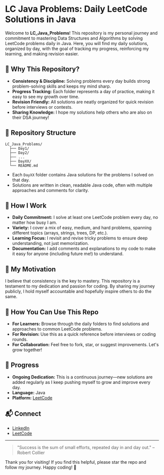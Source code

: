 # LC Java Problems: Daily LeetCode Solutions in Java

Welcome to **LC_Java_Problems**! This repository is my personal journey and commitment to mastering Data Structures and Algorithms by solving LeetCode problems daily in Java. Here, you will find my daily solutions, organized by day, with the goal of tracking my progress, reinforcing my learning, and making revision easier.

## 🚀 Why This Repository?

- **Consistency & Discipline:** Solving problems every day builds strong problem-solving skills and keeps my mind sharp.
- **Progress Tracking:** Each folder represents a day of practice, making it easy to see my growth over time.
- **Revision Friendly:** All solutions are neatly organized for quick revision before interviews or contests.
- **Sharing Knowledge:** I hope my solutions help others who are also on their DSA journey!

## 📁 Repository Structure

```
LC_Java_Problems/
  ├── Day1/
  ├── Day2/
  ├── ...
  ├── DayXX/
  └── README.md
```
- Each `DayXX` folder contains Java solutions for the problems I solved on that day.
- Solutions are written in clean, readable Java code, often with multiple approaches and comments for clarity.

## 📝 How I Work

- **Daily Commitment:** I solve at least one LeetCode problem every day, no matter how busy I am.
- **Variety:** I cover a mix of easy, medium, and hard problems, spanning different topics (arrays, strings, trees, DP, etc.).
- **Learning Focus:** I revisit and revise tricky problems to ensure deep understanding, not just memorization.
- **Documentation:** I add comments and explanations to my code to make it easy for anyone (including future me!) to understand.

## 🌱 My Motivation

I believe that consistency is the key to mastery. This repository is a testament to my dedication and passion for coding. By sharing my journey publicly, I hold myself accountable and hopefully inspire others to do the same.

## 🤝 How You Can Use This Repo

- **For Learners:** Browse through the daily folders to find solutions and approaches to common LeetCode problems.
- **For Revision:** Use this as a quick reference before interviews or coding rounds.
- **For Collaboration:** Feel free to fork, star, or suggest improvements. Let's grow together!

## 📅 Progress

- **Ongoing Dedication:** This is a continuous journey—new solutions are added regularly as I keep pushing myself to grow and improve every day.
- **Language:** Java
- **Platform:** [LeetCode](https://leetcode.com/)

## 📬 Connect

- [LinkedIn](https://www.linkedin.com/in/dinesh-r12/)
- [LeetCode](https://leetcode.com/u/DINESH_R12/)

---

> "Success is the sum of small efforts, repeated day in and day out." – Robert Collier

Thank you for visiting! If you find this helpful, please star the repo and follow my journey. Happy coding! 🚀